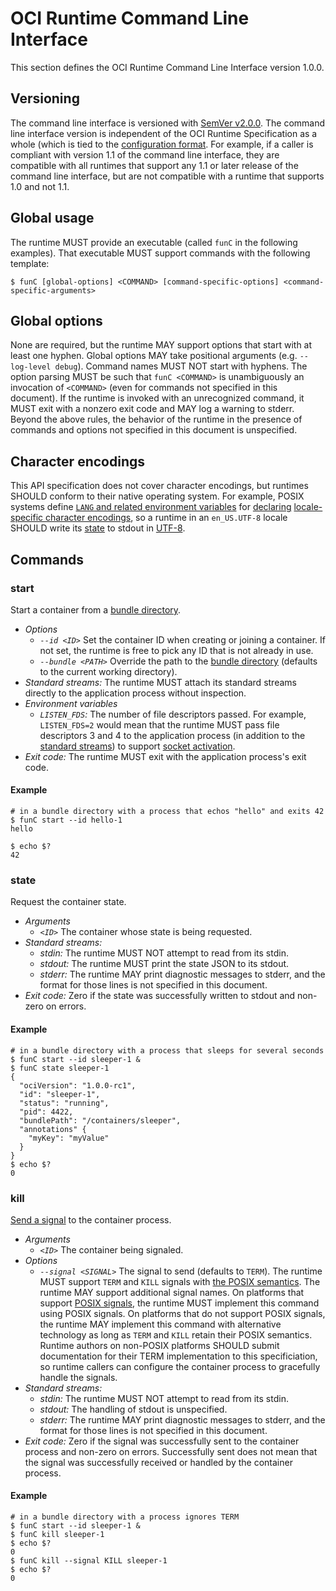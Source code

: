 # OCI Runtime Command Line Interface

This section defines the OCI Runtime Command Line Interface version 1.0.0.

## Versioning

The command line interface is versioned with [SemVer v2.0.0][semver].
The command line interface version is independent of the OCI Runtime Specification as a whole (which is tied to the [configuration format][runtime-spec-version].
For example, if a caller is compliant with version 1.1 of the command line interface, they are compatible with all runtimes that support any 1.1 or later release of the command line interface, but are not compatible with a runtime that supports 1.0 and not 1.1.

## Global usage

The runtime MUST provide an executable (called `funC` in the following examples).
That executable MUST support commands with the following template:

```
$ funC [global-options] <COMMAND> [command-specific-options] <command-specific-arguments>
```

## Global options

None are required, but the runtime MAY support options that start with at least one hyphen.
Global options MAY take positional arguments (e.g. `--log-level debug`).
Command names MUST NOT start with hyphens.
The option parsing MUST be such that `funC <COMMAND>` is unambiguously an invocation of `<COMMAND>` (even for commands not specified in this document).
If the runtime is invoked with an unrecognized command, it MUST exit with a nonzero exit code and MAY log a warning to stderr.
Beyond the above rules, the behavior of the runtime in the presence of commands and options not specified in this document is unspecified.

## Character encodings

This API specification does not cover character encodings, but runtimes SHOULD conform to their native operating system.
For example, POSIX systems define [`LANG` and related environment variables][posix-lang] for [declaring][posix-locale-encoding] [locale-specific character encodings][posix-encoding], so a runtime in an `en_US.UTF-8` locale SHOULD write its [state](#state) to stdout in [UTF-8][].

## Commands

### start

Start a container from a [bundle directory][bundle].

* *Options*
    * *`--id <ID>`* Set the container ID when creating or joining a container.
      If not set, the runtime is free to pick any ID that is not already in use.
    * *`--bundle <PATH>`* Override the path to the [bundle directory][bundle] (defaults to the current working directory).
* *Standard streams:* The runtime MUST attach its standard streams directly to the application process without inspection.
* *Environment variables*
    * *`LISTEN_FDS`:* The number of file descriptors passed.
      For example, `LISTEN_FDS=2` would mean that the runtime MUST pass file descriptors 3 and 4 to the application process (in addition to the [standard streams][standard-streams]) to support [socket activation][systemd-listen-fds].
* *Exit code:* The runtime MUST exit with the application process's exit code.

#### Example

```
# in a bundle directory with a process that echos "hello" and exits 42
$ funC start --id hello-1
hello

$ echo $?
42
```

### state

Request the container state.

* *Arguments*
    * *`<ID>`* The container whose state is being requested.
* *Standard streams:*
    * *stdin:* The runtime MUST NOT attempt to read from its stdin.
    * *stdout:* The runtime MUST print the state JSON to its stdout.
    * *stderr:* The runtime MAY print diagnostic messages to stderr, and the format for those lines is not specified in this document.
* *Exit code:* Zero if the state was successfully written to stdout and non-zero on errors.

#### Example

```
# in a bundle directory with a process that sleeps for several seconds
$ funC start --id sleeper-1 &
$ funC state sleeper-1
{
  "ociVersion": "1.0.0-rc1",
  "id": "sleeper-1",
  "status": "running",
  "pid": 4422,
  "bundlePath": "/containers/sleeper",
  "annotations" {
    "myKey": "myValue"
  }
}
$ echo $?
0
```

### kill

[Send a signal][kill] to the container process.

* *Arguments*
    * *`<ID>`* The container being signaled.
* *Options*
    * *`--signal <SIGNAL>`* The signal to send (defaults to `TERM`).
      The runtime MUST support `TERM` and `KILL` signals with [the POSIX semantics][posix-signals].
      The runtime MAY support additional signal names.
      On platforms that support [POSIX signals][posix-signals], the runtime MUST implement this command using POSIX signals.
      On platforms that do not support POSIX signals, the runtime MAY implement this command with alternative technology as long as `TERM` and `KILL` retain their POSIX semantics.
      Runtime authors on non-POSIX platforms SHOULD submit documentation for their TERM implementation to this specificiation, so runtime callers can configure the container process to gracefully handle the signals.
* *Standard streams:*
    * *stdin:* The runtime MUST NOT attempt to read from its stdin.
    * *stdout:* The handling of stdout is unspecified.
    * *stderr:* The runtime MAY print diagnostic messages to stderr, and the format for those lines is not specified in this document.
* *Exit code:* Zero if the signal was successfully sent to the container process and non-zero on errors.
  Successfully sent does not mean that the signal was successfully received or handled by the container process.

#### Example

```
# in a bundle directory with a process ignores TERM
$ funC start --id sleeper-1 &
$ funC kill sleeper-1
$ echo $?
0
$ funC kill --signal KILL sleeper-1
$ echo $?
0
```

[bundle]: https://github.com/opencontainers/runtime-spec/blob/v1.0.0-rc4/bundle.md
[kill]: https://github.com/opencontainers/runtime-spec/blob/v1.0.0-rc4/runtime.md#kill
[kill.2]: http://man7.org/linux/man-pages/man2/kill.2.html
[posix-encoding]: http://pubs.opengroup.org/onlinepubs/9699919799/basedefs/V1_chap06.html#tag_06_02
[posix-lang]: http://pubs.opengroup.org/onlinepubs/9699919799/basedefs/V1_chap08.html#tag_08_02
[posix-locale-encoding]: http://www.unicode.org/reports/tr35/#Bundle_vs_Item_Lookup
[posix-signals]: http://pubs.opengroup.org/onlinepubs/9699919799/basedefs/signal.h.html#tag_13_42_03
[semver]: http://semver.org/spec/v2.0.0.html
[standard-streams]: https://github.com/opencontainers/specs/blob/v0.1.1/runtime-linux.md#file-descriptors
[systemd-listen-fds]: http://www.freedesktop.org/software/systemd/man/sd_listen_fds.html
[runtime-spec-version]: https://github.com/opencontainers/runtime-spec/blob/v1.0.0-rc4/config.md#specification-version
[UTF-8]: http://www.unicode.org/versions/Unicode8.0.0/ch03.pdf
